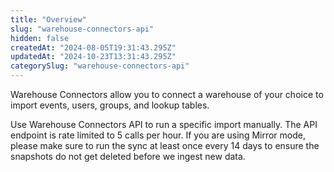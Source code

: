 ```yaml
---
title: "Overview"
slug: "warehouse-connectors-api"
hidden: false
createdAt: "2024-08-05T19:31:43.295Z"
updatedAt: "2024-10-23T13:31:43.295Z"
categorySlug: "warehouse-connectors-api"
---
```


Warehouse Connectors allow you to connect a warehouse of your choice to import events, users, groups, and lookup tables.

Use Warehouse Connectors API to run a specific import manually. The API endpoint is rate limited to 5 calls per hour. If you are using Mirror mode, please make sure to run the sync at least once every 14 days to ensure the snapshots do not get deleted before we ingest new data.
